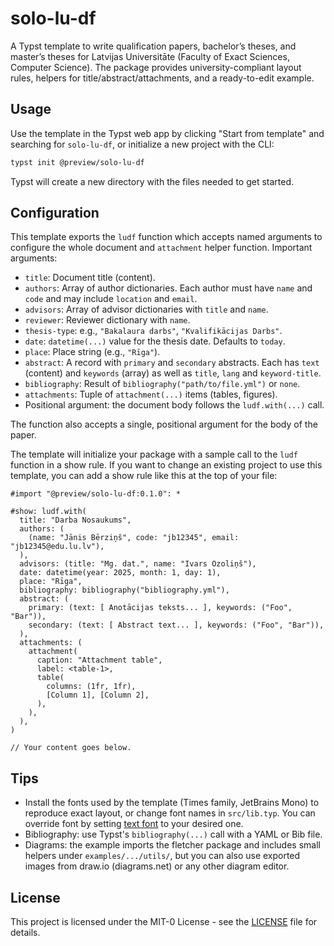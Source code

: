 # solo-lu-df

A Typst template to write qualification papers, bachelor’s theses, and master’s
theses for Latvijas Universitāte (Faculty of Exact Sciences, Computer Science).
The package provides university-compliant layout rules, helpers for
title/abstract/attachments, and a ready-to-edit example.

## Usage

Use the template in the Typst web app by clicking "Start from template" and
searching for `solo-lu-df`, or initialize a new project with the CLI:

```bash
typst init @preview/solo-lu-df
```

Typst will create a new directory with the files needed to get started.

## Configuration

This template exports the `ludf` function which accepts named arguments to
configure the whole document and `attachment` helper function. Important arguments:

- `title`: Document title (content).
- `authors`: Array of author dictionaries. Each author must have `name` and
  `code` and may include `location` and `email`.
- `advisors`: Array of advisor dictionaries with `title` and `name`.
- `reviewer`: Reviewer dictionary with `name`.
- `thesis-type`: e.g., `"Bakalaura darbs"`, `"Kvalifikācijas Darbs"`.
- `date`: `datetime(...)` value for the thesis date. Defaults to `today`.
- `place`: Place string (e.g., `"Rīga"`).
- `abstract`: A record with `primary` and `secondary` abstracts. Each has
  `text` (content) and `keywords` (array) as well as `title`, `lang` and `keyword-title`.
- `bibliography`: Result of `bibliography("path/to/file.yml")` or `none`.
- `attachments`: Tuple of `attachment(...)` items (tables, figures).
- Positional argument: the document body follows the `ludf.with(...)` call.

The function also accepts a single, positional argument for the body of the paper.

The template will initialize your package with a sample call to the `ludf`
function in a show rule. If you want to change an existing project to use this
template, you can add a show rule like this at the top of your file:

```typst
#import "@preview/solo-lu-df:0.1.0": *

#show: ludf.with(
  title: "Darba Nosaukums",
  authors: (
    (name: "Jānis Bērziņš", code: "jb12345", email: "jb12345@edu.lu.lv"),
  ),
  advisors: (title: "Mg. dat.", name: "Ivars Ozoliņš"),
  date: datetime(year: 2025, month: 1, day: 1),
  place: "Rīga",
  bibliography: bibliography("bibliography.yml"),
  abstract: (
    primary: (text: [ Anotācijas teksts... ], keywords: ("Foo", "Bar")),
    secondary: (text: [ Abstract text... ], keywords: ("Foo", "Bar")),
  ),
  attachments: (
    attachment(
      caption: "Attachment table",
      label: <table-1>,
      table(
        columns: (1fr, 1fr),
        [Column 1], [Column 2],
      ),
    ),
  ),
)

// Your content goes below.
```

## Tips

- Install the fonts used by the template (Times family, JetBrains Mono) to
  reproduce exact layout, or change font names in `src/lib.typ`. You can
  override font by setting [text font](https://typst.app/docs/reference/text/text#parameters-font) to your desired one.
- Bibliography: use Typst's `bibliography(...)` call with a YAML or Bib file.
- Diagrams: the example imports the fletcher package and includes small
  helpers under `examples/.../utils/`, but you can also use exported
    images from draw.io (diagrams.net) or any other diagram editor.

## License

This project is licensed under the MIT-0 License - see the [LICENSE](./LICENSE) file for details.
